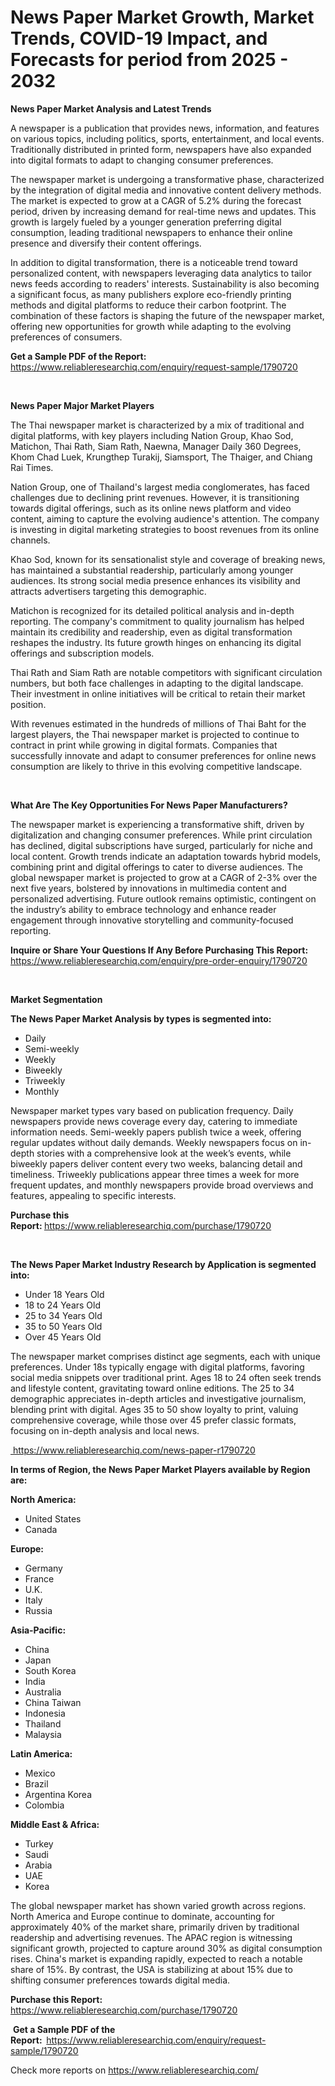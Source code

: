 <p><h1>News Paper Market Growth, Market Trends, COVID-19 Impact, and Forecasts for period from 2025 - 2032</h1></p><p><strong>News Paper Market Analysis and Latest Trends</strong></p>
<p><p>A newspaper is a publication that provides news, information, and features on various topics, including politics, sports, entertainment, and local events. Traditionally distributed in printed form, newspapers have also expanded into digital formats to adapt to changing consumer preferences.</p><p>The newspaper market is undergoing a transformative phase, characterized by the integration of digital media and innovative content delivery methods. The market is expected to grow at a CAGR of 5.2% during the forecast period, driven by increasing demand for real-time news and updates. This growth is largely fueled by a younger generation preferring digital consumption, leading traditional newspapers to enhance their online presence and diversify their content offerings.</p><p>In addition to digital transformation, there is a noticeable trend toward personalized content, with newspapers leveraging data analytics to tailor news feeds according to readers' interests. Sustainability is also becoming a significant focus, as many publishers explore eco-friendly printing methods and digital platforms to reduce their carbon footprint. The combination of these factors is shaping the future of the newspaper market, offering new opportunities for growth while adapting to the evolving preferences of consumers.</p></p>
<p><strong>Get a Sample PDF of the Report:&nbsp;</strong> <a href="https://www.reliableresearchiq.com/enquiry/request-sample/1790720?utm_campaign=2384&utm_medium=2&utm_source=Github&utm_content=ia&utm_term=07022025&utm_id=news-paper">https://www.reliableresearchiq.com/enquiry/request-sample/1790720</a></p>
<p>&nbsp;</p>
<p><strong>News Paper Major Market Players</strong></p>
<p><p>The Thai newspaper market is characterized by a mix of traditional and digital platforms, with key players including Nation Group, Khao Sod, Matichon, Thai Rath, Siam Rath, Naewna, Manager Daily 360 Degrees, Khom Chad Luek, Krungthep Turakij, Siamsport, The Thaiger, and Chiang Rai Times. </p><p>Nation Group, one of Thailand's largest media conglomerates, has faced challenges due to declining print revenues. However, it is transitioning towards digital offerings, such as its online news platform and video content, aiming to capture the evolving audience's attention. The company is investing in digital marketing strategies to boost revenues from its online channels.</p><p>Khao Sod, known for its sensationalist style and coverage of breaking news, has maintained a substantial readership, particularly among younger audiences. Its strong social media presence enhances its visibility and attracts advertisers targeting this demographic.</p><p>Matichon is recognized for its detailed political analysis and in-depth reporting. The company's commitment to quality journalism has helped maintain its credibility and readership, even as digital transformation reshapes the industry. Its future growth hinges on enhancing its digital offerings and subscription models.</p><p>Thai Rath and Siam Rath are notable competitors with significant circulation numbers, but both face challenges in adapting to the digital landscape. Their investment in online initiatives will be critical to retain their market position.</p><p>With revenues estimated in the hundreds of millions of Thai Baht for the largest players, the Thai newspaper market is projected to continue to contract in print while growing in digital formats. Companies that successfully innovate and adapt to consumer preferences for online news consumption are likely to thrive in this evolving competitive landscape.</p></p>
<p>&nbsp;</p>
<p><strong>What Are The Key Opportunities For News Paper Manufacturers?</strong></p>
<p><p>The newspaper market is experiencing a transformative shift, driven by digitalization and changing consumer preferences. While print circulation has declined, digital subscriptions have surged, particularly for niche and local content. Growth trends indicate an adaptation towards hybrid models, combining print and digital offerings to cater to diverse audiences. The global newspaper market is projected to grow at a CAGR of 2-3% over the next five years, bolstered by innovations in multimedia content and personalized advertising. Future outlook remains optimistic, contingent on the industry’s ability to embrace technology and enhance reader engagement through innovative storytelling and community-focused reporting.</p></p>
<p><strong>Inquire or Share Your Questions If Any Before Purchasing This Report:</strong> <a href="https://www.reliableresearchiq.com/enquiry/pre-order-enquiry/1790720?utm_campaign=2384&utm_medium=2&utm_source=Github&utm_content=ia&utm_term=07022025&utm_id=news-paper">https://www.reliableresearchiq.com/enquiry/pre-order-enquiry/1790720</a></p>
<p>&nbsp;</p>
<p><strong>Market Segmentation</strong></p>
<p><strong>The News Paper Market Analysis by types is segmented into:</strong></p>
<p><ul><li>Daily</li><li>Semi-weekly</li><li>Weekly</li><li>Biweekly</li><li>Triweekly</li><li>Monthly</li></ul></p>
<p><p>Newspaper market types vary based on publication frequency. Daily newspapers provide news coverage every day, catering to immediate information needs. Semi-weekly papers publish twice a week, offering regular updates without daily demands. Weekly newspapers focus on in-depth stories with a comprehensive look at the week’s events, while biweekly papers deliver content every two weeks, balancing detail and timeliness. Triweekly publications appear three times a week for more frequent updates, and monthly newspapers provide broad overviews and features, appealing to specific interests.</p></p>
<p><strong>Purchase this Report:&nbsp;</strong><a href="https://www.reliableresearchiq.com/purchase/1790720?utm_campaign=2384&utm_medium=2&utm_source=Github&utm_content=ia&utm_term=07022025&utm_id=news-paper">https://www.reliableresearchiq.com/purchase/1790720</a></p>
<p>&nbsp;</p>
<p><strong>The News Paper Market Industry Research by Application is segmented into:</strong></p>
<p><ul><li>Under 18 Years Old</li><li>18 to 24 Years Old</li><li>25 to 34 Years Old</li><li>35 to 50 Years Old</li><li>Over 45 Years Old</li></ul></p>
<p><p>The newspaper market comprises distinct age segments, each with unique preferences. Under 18s typically engage with digital platforms, favoring social media snippets over traditional print. Ages 18 to 24 often seek trends and lifestyle content, gravitating toward online editions. The 25 to 34 demographic appreciates in-depth articles and investigative journalism, blending print with digital. Ages 35 to 50 show loyalty to print, valuing comprehensive coverage, while those over 45 prefer classic formats, focusing on in-depth analysis and local news.</p></p>
<p><a href="https://www.reliableresearchiq.com/news-paper-r1790720?utm_campaign=2384&utm_medium=2&utm_source=Github&utm_content=ia&utm_term=07022025&utm_id=news-paper">&nbsp;https://www.reliableresearchiq.com/news-paper-r1790720</a></p>
<p><strong>In terms of Region, the News Paper Market Players available by Region are:</strong></p>
<p>
    <p> <strong> North America: </strong>
        <ul>
            <li>United States</li>
            <li>Canada</li>
        </ul>
        </p> 
    <p> <strong> Europe: </strong>
        <ul>
            <li>Germany</li>
            <li>France</li>
            <li>U.K.</li>
            <li>Italy</li>
            <li>Russia</li>
        </ul>
        </p> 
    <p> <strong> Asia-Pacific: </strong>
        <ul>
            <li>China</li>
            <li>Japan</li>
            <li>South Korea</li>
            <li>India</li>
            <li>Australia</li>
            <li>China Taiwan</li>
            <li>Indonesia</li>
            <li>Thailand</li>
            <li>Malaysia</li>
        </ul>
        </p> 
    <p> <strong> Latin America: </strong>
        <ul>
            <li>Mexico</li>
            <li>Brazil</li>
            <li>Argentina Korea</li>
            <li>Colombia</li>
        </ul>
        </p> 
    <p> <strong> Middle East & Africa: </strong>
        <ul>
            <li>Turkey</li>
            <li>Saudi</li>
            <li>Arabia</li>
            <li>UAE</li>
            <li>Korea</li>
        </ul>
    </p>
    </p>
<p><p>The global newspaper market has shown varied growth across regions. North America and Europe continue to dominate, accounting for approximately 40% of the market share, primarily driven by traditional readership and advertising revenues. The APAC region is witnessing significant growth, projected to capture around 30% as digital consumption rises. China's market is expanding rapidly, expected to reach a notable share of 15%. By contrast, the USA is stabilizing at about 15% due to shifting consumer preferences towards digital media.</p></p>
<p><strong>Purchase this Report: </strong><a href="https://www.reliableresearchiq.com/purchase/1790720?utm_campaign=2384&utm_medium=2&utm_source=Github&utm_content=ia&utm_term=07022025&utm_id=news-paper">https://www.reliableresearchiq.com/purchase/1790720</a></p>
<p>&nbsp;<strong>Get a Sample PDF of the Report:&nbsp;&nbsp;</strong><a href="https://www.reliableresearchiq.com/enquiry/request-sample/1790720?utm_campaign=2384&utm_medium=2&utm_source=Github&utm_content=ia&utm_term=07022025&utm_id=news-paper">https://www.reliableresearchiq.com/enquiry/request-sample/1790720</a></p>
<p><strong></strong></p>
<p>Check more reports on <a href="https://www.reliableresearchiq.com/?utm_campaign=2384&utm_medium=2&utm_source=Github&utm_content=ia&utm_term=07022025&utm_id=news-paper">https://www.reliableresearchiq.com/</a></p>